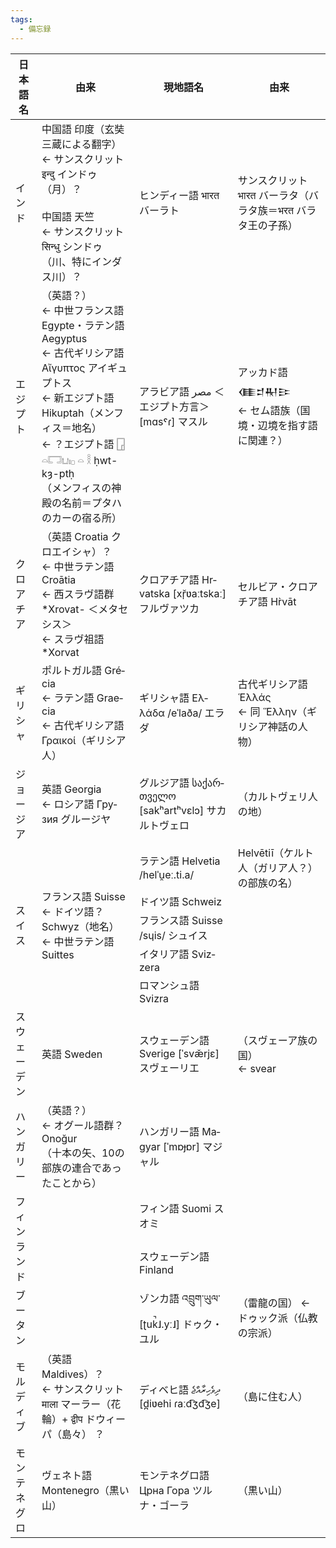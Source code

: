 ```yaml
---
tags:
  - 備忘録
---
```


<table>
  <thead>
    <tr>
      <th>日本語名</th>
      <th>由来</th>
      <th>現地語名</th>
      <th>由来</th>
    </tr>
  </thead>
  <tbody>
    <tr>
      <td>インド</td>
      <td>
        中国語 <span lang="zh">印度</span>（玄奘三蔵による翻字）<br />
        ← サンスクリット
        <span lang="sa">इन्दु</span> インドゥ（月）？<br />
        <br />
        中国語 <span lang="zh">天竺</span><br />
        ← サンスクリット
        <span lang="sa">सिन्धु</span> シンドゥ（川、特にインダス川）？
      </td>
      <td>
        ヒンディー語 <span lang="hi">भारत</span> バーラト
      </td>
      <td>
        サンスクリット <span lang="sa">भारत</span> バーラタ（バラタ族＝<span lang="sa">भरत</span> バラタ王の子孫）
      </td>
    </tr>
    <tr>
      <td>エジプト</td>
      <td>
        （英語？）<br />
        ← 中世フランス語 <span lang="fr">Egypte</span>・ラテン語 <span lang="la">Aegyptus</span><br />
        ← 古代ギリシア語 <span lang="grc">Αἴγυπτος</span> アイギュプトス<br />
        ← 新エジプト語 <span lang="egy-Latn">Hikuptah</span>（メンフィス＝地名）<br />
        ← ？エジプト語 <span lang="egy">𓉗 𓏏𓉐𓂓𓏤𓊪 𓏏 𓎛</span> <span lang="egy-Latn">ḥwt-kȝ-ptḥ</span><br />
        （メンフィスの神殿の名前＝プタハのカーの宿る所）
      </td>
      <td>
        アラビア語 <span lang="ar" dir="rtl">مصر</span> ＜エジプト方言＞<span class="ipa">[mɑsˤɾ]</span> マスル
      </td>
      <td>
        アッカド語 <span lang="akk">𒈪𒄑𒊑𒄿</span><br />
        ← セム語族（国境・辺境を指す語に関連？）
      </td>
    </tr>
    <tr>
      <td>クロアチア</td>
      <td>
        （英語 <span lang="en">Croatia</span> クロエイシャ）？<br />
        ← 中世ラテン語 <span lang="la">Croātia</span><br />
        ← 西スラヴ語群 <span lang="sl">*Xrovat-</span> ＜メタセシス＞<br />
        ← スラヴ祖語 <span lang="sl">*Xorvat</span>
      </td>
      <td>
        クロアチア語 <span lang="hr">Hrvatska</span> <span class="ipa">[xř̩ʋaːtskaː]</span> フルヴァツカ
      </td>
      <td>
        セルビア・クロアチア語 <span lang="sh">Hr̀vāt</span>
      </td>
    </tr>
    <tr>
      <td>ギリシャ</td>
      <td>
        ポルトガル語 <span lang="pt">Grécia</span><br />
        ← ラテン語 <span lang="la">Graecia</span><br />
        ← 古代ギリシア語 <span lang="grc">Γραικοί</span>（ギリシア人）
      </td>
      <td>
        ギリシャ語 <span lang="el">Ελλάδα</span> <span class="ipa">/eˈlaða/</span> エラダ
      </td>
      <td>
        古代ギリシア語 <span lang="grc">Ἑλλάς</span><br />
        ← 同 <span lang="grc">Ἕλλην</span>（ギリシア神話の人物）
      </td>
    </tr>
    <tr>
      <td>ジョージア</td>
      <td>
        英語 <span lang="en">Georgia</span><br />
        ← ロシア語 <span lang="ru">Грузия</span> グルージヤ
      </td>
      <td>
        グルジア語 <span lang="ka">საქართველო</span> <span class="ipa">[sakʰartʰvɛlɔ]</span> サカルトヴェロ
      </td>
      <td>（カルトヴェリ人の地）</td>
    </tr>
    <tr>
      <td rowspan="5">スイス</td>
      <td rowspan="5">
        フランス語 <span lang="fr">Suisse</span><br />
        ← ドイツ語？ <span lang="de">Schwyz</span>（地名）<br />
        ← 中世ラテン語 <span lang="la">Suittes</span>
      </td>
      <td>
        ラテン語 <span lang="la">Helvetia</span> <span class="ipa">/helˈu̯eː.ti.a/</span>
      </td>
      <td>
        <span lang="la">Helvētiī</span>（ケルト人（ガリア人？）の部族の名）
      </td>
    </tr>
    <tr>
      <td>
        ドイツ語 <span lang="de">Schweiz</span>
      </td>
      <td></td>
    </tr>
    <tr>
      <td>
        フランス語 <span lang="fr">Suisse</span> <span class="ipa">/sɥis/</span> シュイス
      </td>
      <td></td>
    </tr>
    <tr>
      <td>
        イタリア語 <span lang="it">Svizzera</span>
      </td>
      <td></td>
    </tr>
    <tr>
      <td>
        ロマンシュ語 <span lang="roh">Svizra</span>
      </td>
      <td></td>
    </tr>
    <tr>
      <td>スウェーデン</td>
      <td>英語 <span lang="en">Sweden</span></td>
      <td>
        スウェーデン語 <span lang="sv">Sverige</span> <span class="ipa">[ˈsvæ̌rjɛ]</span> スヴェーリエ
      </td>
      <td>
        （スヴェーア族の国）<br />
        ← <span lang="sv">svear</span>
      </td>
    </tr>
    <tr>
      <td>ハンガリー</td>
      <td>
        （英語？）<br />
        ← オグール語群？ Onoğur<br />
        （十本の矢、10の部族の連合であったことから）
      </td>
      <td>
        ハンガリー語 <span lang="hu">Magyar</span> <span class="ipa">[ˈmɒɟɒr]</span> マジャル
      </td>
      <td></td>
    </tr>
    <tr>
      <td rowspan="2">フィンランド</td>
      <td rowspan="2"></td>
      <td>
        フィン語 <span lang="fi">Suomi</span> スオミ
      </td>
      <td></td>
    </tr>
    <tr>
      <td>
        スウェーデン語 <span lang="sv">Finland</span>
      </td>
      <td></td>
    </tr>
    <tr>
      <td>ブータン</td>
      <td></td>
      <td>
        ゾンカ語 <span lang="dz">འབྲུག་ཡུལ་</span> <span class="ipa">[ʈuk̚˩.yː˩]</span> ドゥク・ユル
      </td>
      <td>（雷龍の国） ← ドゥック派（仏教の宗派）</td>
    </tr>
    <tr>
      <td>モルディブ</td>
      <td>
        （英語 <span lang="en">Maldives</span>）？<br />
        ← サンスクリット<br />
        <span lang="sa">माला</span>
        マーラー（花輪）+ <span lang="sa">द्वीप</span> ドウィーパ（島々） ？
      </td>
      <td>
        ディベヒ語 <span lang="dv" dir="rtl">ދިވެހިރާއްޖެ</span> <span class="ipa">[d̪iʋehi ɾaːd͡ʒd͡ʒe]</span>
      </td>
      <td>（島に住む人）</td>
    </tr>
    <tr>
      <td>モンテネグロ</td>
      <td>ヴェネト語 <span lang="vec">Montenegro</span>（黒い山）</td>
      <td>
        モンテネグロ語 <span lang="me-Cyrl">Црна Гора</span> ツルナ・ゴーラ
      </td>
      <td>（黒い山）</td>
    </tr>
  </tbody>
</table>
